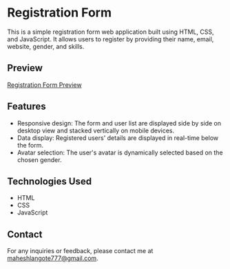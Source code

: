 # Registration Form

This is a simple registration form web application built using HTML, CSS, and JavaScript. It allows users to register by providing their name, email, website, gender, and skills.

## Preview

 [Registration Form Preview](https://mahesh-langote.github.io/Registration-Form-Using-HTML-CSS-JavaScript/)

## Features

- Responsive design: The form and user list are displayed side by side on desktop view and stacked vertically on mobile devices.
- Data display: Registered users' details are displayed in real-time below the form.
- Avatar selection: The user's avatar is dynamically selected based on the chosen gender.

## Technologies Used

- HTML
- CSS
- JavaScript
 
## Contact

For any inquiries or feedback, please contact me at [maheshlangote777@gmail.com](mailto:your-email@example.com).
